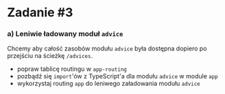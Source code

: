 # Zadanie #3
### a) Leniwie ładowany moduł `advice`

Chcemy aby całość zasobów modułu `advice` była dostępna dopiero po przejściu na ścieżkę `/advices`.
- popraw tablicę routingu w `app-routing`
- pozbądź się `import`'ów z TypeScript'a dla modułu `advice` w module `app`
- wykorzystaj routing `app` do leniwego załadowania modułu `advice` 
